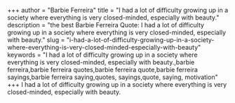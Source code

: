 +++
author = "Barbie Ferreira"
title = "I had a lot of difficulty growing up in a society where everything is very closed-minded, especially with beauty."
description = "the best Barbie Ferreira Quote: I had a lot of difficulty growing up in a society where everything is very closed-minded, especially with beauty."
slug = "i-had-a-lot-of-difficulty-growing-up-in-a-society-where-everything-is-very-closed-minded-especially-with-beauty"
keywords = "I had a lot of difficulty growing up in a society where everything is very closed-minded, especially with beauty.,barbie ferreira,barbie ferreira quotes,barbie ferreira quote,barbie ferreira sayings,barbie ferreira saying,quotes, sayings,quote, saying, motivation"
+++
I had a lot of difficulty growing up in a society where everything is very closed-minded, especially with beauty.
